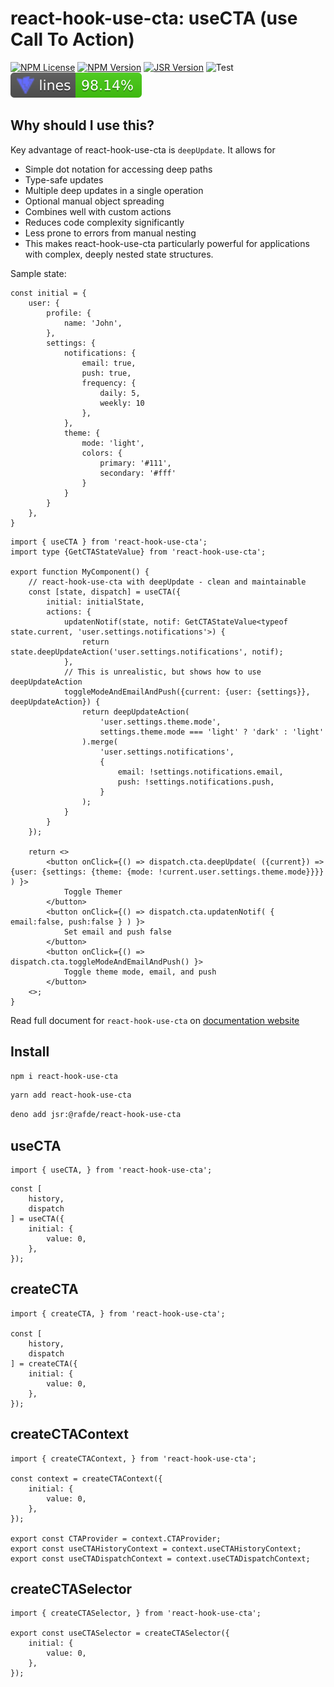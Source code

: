 # react-hook-use-cta: useCTA (use Call To Action)

[![NPM License](https://img.shields.io/npm/l/react-hook-use-cta)](/LICENSE)
[![NPM Version](https://img.shields.io/npm/v/react-hook-use-cta)](https://www.npmjs.com/package/react-hook-use-cta)
[![JSR Version](https://img.shields.io/jsr/v/%40rafde/react-hook-use-cta)](https://jsr.io/@rafde/react-hook-use-cta)
![Test](https://github.com/rafde/react-hook-use-cta/actions/workflows/test.yml/badge.svg)
![Lines](./site/public/badges/coverage-lines.svg)

## Why should I use this?

Key advantage of react-hook-use-cta is `deepUpdate`. It allows for
- Simple dot notation for accessing deep paths
- Type-safe updates
- Multiple deep updates in a single operation
- Optional manual object spreading
- Combines well with custom actions
- Reduces code complexity significantly
- Less prone to errors from manual nesting
- This makes react-hook-use-cta particularly powerful for applications with complex, deeply nested state structures.

Sample state:
```tsx
const initial = {
	user: {
		profile: {
			name: 'John',
		},
		settings: {
			notifications: {
				email: true,
				push: true,
				frequency: {
					daily: 5,
					weekly: 10
				},
			},
			theme: {
				mode: 'light',
				colors: {
					primary: '#111',
					secondary: '#fff'
				}
			}
		}
	},
}
```

```tsx
import { useCTA } from 'react-hook-use-cta';
import type {GetCTAStateValue} from 'react-hook-use-cta';

export function MyComponent() {
	// react-hook-use-cta with deepUpdate - clean and maintainable
	const [state, dispatch] = useCTA({
		initial: initialState,
		actions: {
			updatenNotif(state, notif: GetCTAStateValue<typeof state.current, 'user.settings.notifications'>) {
				return state.deepUpdateAction('user.settings.notifications', notif);
			},
			// This is unrealistic, but shows how to use deepUpdateAction
			toggleModeAndEmailAndPush({current: {user: {settings}}, deepUpdateAction}) {
				return deepUpdateAction(
					'user.settings.theme.mode',
					settings.theme.mode === 'light' ? 'dark' : 'light'
				).merge(
					'user.settings.notifications',
					{
						email: !settings.notifications.email,
						push: !settings.notifications.push,
					}
				);
			}
		}
	});
	
	return <>
		<button onClick={() => dispatch.cta.deepUpdate( ({current}) => {user: {settings: {theme: {mode: !current.user.settings.theme.mode}}}} ) }>
			Toggle Themer
		</button>
		<button onClick={() => dispatch.cta.updatenNotif( { email:false, push:false } ) }>
			Set email and push false
		</button>
		<button onClick={() => dispatch.cta.toggleModeAndEmailAndPush() }>
			Toggle theme mode, email, and push
		</button>
	<>;
}
```


Read full document for `react-hook-use-cta` on [documentation website](https://rafde.github.io/react-hook-use-cta)

## Install

```bash
npm i react-hook-use-cta
```

```bash
yarn add react-hook-use-cta
```

```bash
deno add jsr:@rafde/react-hook-use-cta
```

## useCTA

```tsx
import { useCTA, } from 'react-hook-use-cta';
```

```tsx
const [
	history,
	dispatch
] = useCTA({
	initial: {
		value: 0,
	},
});
```

## createCTA

```tsx
import { createCTA, } from 'react-hook-use-cta';

const [
	history,
	dispatch
] = createCTA({
	initial: {
		value: 0,
	},
});
```


## createCTAContext

```tsx
import { createCTAContext, } from 'react-hook-use-cta';

const context = createCTAContext({
	initial: {
		value: 0,
	},
});

export const CTAProvider = context.CTAProvider;
export const useCTAHistoryContext = context.useCTAHistoryContext;
export const useCTADispatchContext = context.useCTADispatchContext;
```

## createCTASelector

```tsx
import { createCTASelector, } from 'react-hook-use-cta';

export const useCTASelector = createCTASelector({
	initial: {
		value: 0,
	},
});
```
